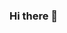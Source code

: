 ### Hi there 👋

<!--
**OguzhanKaymakci/OguzhanKaymakci** is a ✨ _special_ ✨ repository because its `README.md` (this file) appears on your GitHub profile.

Here are some ideas to get you started:

- 🔭 I’m currently working on 
- 🌱 I’m currently learning JAVA-SPRING-React
- 👯 I’m looking to collaborate on ...
- 🤔 I’m looking for help with ...
- 💬 Ask me about ...
- 📫 How to reach me: 

[![Github Badge](https://img.shields.io/badge/-Github-000?style=quare&labelColor=000&logo=Github&logoColor=white&link=link)](https://github.com/OguzhanKaymakci) 
[![Instagram Badge](https://img.shields.io/badge/-Instagram-C13584?style=flat-quare&labelColor=C13584&logo=instagram&logoColor=white&link=link)](https://www.instagram.com/ogsan.k/) 

![Github stats 1](https://github-readme-stats.vercel.app/api?username=OguzhanKaymakci&show_icons=true&theme=gradient) 
![Github stats 2](https://github-readme-stats.vercel.app/api?username=OguzhanKaymakci&show_icons=true&theme=radical)
-->
